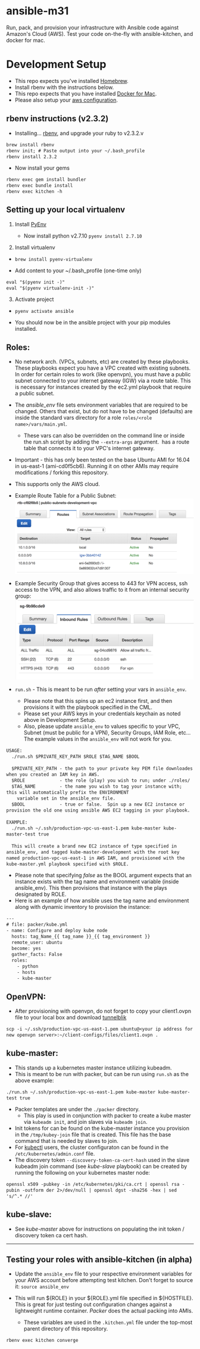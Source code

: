 # ansible-m31

Run, pack, and provision your infrastructure with Ansible code against Amazon's Cloud (AWS).
Test your code on-the-fly with ansible-kitchen, and docker for mac.


# Development Setup

* This repo expects you've installed [Homebrew](https://brew.sh/).
* Install rbenv with the instructions below.
* This repo expects that you have installed [Docker for Mac](https://docs.docker.com/docker-for-mac/install/).
* Please also setup your [aws configuration](http://docs.aws.amazon.com/cli/latest/userguide/cli-chap-getting-started.html).

## rbenv instructions (v2.3.2)
* Installing... [rbenv](https://jasoncharnes.com/install-ruby/), and upgrade your ruby to v2.3.2.v
```
brew install rbenv
rbenv init; # Paste output into your ~/.bash_profile
rbenv install 2.3.2
```

* Now install your gems
```
rbenv exec gem install bundler
rbenv exec bundle install
rbenv exec kitchen -h
```

## Setting up your local virtualenv
1. Install [PyEnv](https://github.com/pyenv/pyenv#homebrew-on-mac-os-x)
   - Now install python v2.7.10
     `pyenv install 2.7.10`

2. Install virtualenv
  - `brew install pyenv-virtualenv`
  * Add content to your ~/.bash_profile (one-time only)
```
eval "$(pyenv init -)"
eval "$(pyenv virtualenv-init -)"
```

3. Activate project
  - `pyenv activate ansible`

* You should now be in the ansible project with your pip modules installed.

## Roles:

* No network arch. (VPCs, subnets, etc) are created by these playbooks.  These playbooks expect you have a VPC created with existing subnets.  In order for certain roles to work (like openvpn), you must have a public subnet connected to your internet gateway (IGW) via a route table.  This is necessary for instances created by the ec2.yml playbook that require a public subnet.
* The _*ansible_env*_ file sets environment variables that are required to be changed.  Others that exist, but do not have to be changed (defaults) are inside the standard vars directory for a role `roles/<role name>/vars/main.yml`.
  - These vars can also be overridden on the command line or inside the run.sh script by adding the `--extra-args` argument.
  has a route table that connects it to your VPC's internet gateway.
* Important - this has only been tested on the base Ubuntu AMI for 16.04 in us-east-1 (ami-cd0f5cb6).  Running it on
  other AMIs may require modifications / forking this repository.
* This supports only the AWS cloud.
* Example Route Table for a Public Subnet:
![Alt text](/images/public_subnet.png?raw=true "Example Route Table.")

* Example Security Group that gives access to 443 for VPN access, ssh access to the VPN, and also allows traffic to it from an internal security group:
![Alt text](/images/vpn_sg.png?raw=true "Example VPN Security Group.")

* `run.sh` - This is meant to be run _after_ setting your vars in `ansible_env`.
  - Please note that this spins up an ec2 instance first, and then provisions it with the playbook specified in the CML.
  - Please set your AWS keys in your credentials keychain as noted above in Development Setup.
  - Also, please update `ansible_env` to values specific to your VPC, Subnet (must be public for a VPN), Security Groups,
    IAM Role, etc...  The example values in the `ansible_env` will not work for you.
```
USAGE:
  ./run.sh $PRIVATE_KEY_PATH $ROLE $TAG_NAME $BOOL
 
  $PRIVATE_KEY_PATH - the path to your private key PEM file downloades when you created an IAM key in AWS.
  $ROLE             - the role (play) you wish to run; under ./roles/
  $TAG_NAME         - the name you wish to tag your instance with; this will automatically prefix the ENVIRONMENT
    variable set in the ansible_env file.
  $BOOL             - true or false.  Spin up a new EC2 instance or provision the old one using ansible AWS EC2 tagging in your playbook.

EXAMPLE:
  ./run.sh ~/.ssh/production-vpc-us-east-1.pem kube-master kube-master-test true
  
  This will create a brand new EC2 instance of type specified in ansible_env, and tagged kube-master-development with the root key named production-vpc-us-east-1 in AWS IAM, and provisioned with the kube-master.yml playbook specified with $ROLE.
```
* Please note that specifying *false* as the BOOL argument expects that an instance exists with the tag name and environment variable (inside ansible_env).  This then provisions that instance with the plays designated by ROLE.
* Here is an example of how ansible uses the tag name and environment along with dynamic inventory to provision the instance:
```
---
# file: packer/kube.yml
- name: Configure and deploy kube node
  hosts: tag_Name_{{ tag_name }}_{{ tag_environment }}
  remote_user: ubuntu
  become: yes 
  gather_facts: False
  roles:
    - python
    - hosts
    - kube-master
```

## OpenVPN:
* After provisioning with openvpn, do not forget to copy your client1.ovpn file to your local box and download [tunnelblik](https://tunnelblick.net/downloads.html)
```
scp -i ~/.ssh/production-vpc-us-east-1.pem ubuntu@<your ip address for new openvpn server>:~/client-configs/files/client1.ovpn .
```

## kube-master:
* This stands up a kubernetes master instance utilizing kubeadm.
* This is meant to be run with packer, but can be run using `run.sh` as the above example:
```
./run.sh ~/.ssh/production-vpc-us-east-1.pem kube-master kube-master-test true
```

* Packer templates are under the `./packer` directory.
  - This play is used in conjunction with packer to create a kube master via `kubeadm init`, and join slaves via `kubeadm join`.
* Init tokens for can be found on the kube-master instance you provision in the `/tmp/kubey-join` file that is created.  This file has the base command that is needed by slaves to join.
* For [kubectl](https://kubernetes.io/docs/tasks/tools/install-kubectl/) users, the cluster configuraton can be found in the `/etc/kubernetes/admin.conf` file.
* The discovery token `--discovery-token-ca-cert-hash` used in the slave kubeadm join command (see *kube-slave* playbook) can be created by running the following on your kubernetes master node:
```
openssl x509 -pubkey -in /etc/kubernetes/pki/ca.crt | openssl rsa -pubin -outform der 2>/dev/null | openssl dgst -sha256 -hex | sed 's/^.* //'
```

## kube-slave:
* See *kube-master* above for instructions on populating the init token / discovery token ca cert hash.

---

## Testing your roles with ansible-kitchen (in alpha)

* Update the `ansible_env` file to your respective environment variables for your AWS account before attempting test kitchen.
  Don't forget to source it:
`source ansible_env`

* This will run ${ROLE} in your ${ROLE}.yml file specified in ${HOSTFILE}.  This is great for just testing out configuration changes
  against a lightweight runtime container.  *Packer* does the actual packing into AMIs.
  * These variables are used in the `.kitchen.yml` file under the top-most parent directory of this repository.

```
rbenv exec kitchen converge
```

